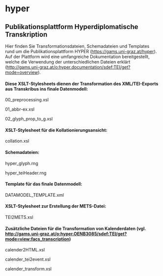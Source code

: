 # hyper
## Publikationsplattform Hyperdiplomatische Transkription

Hier finden Sie Transformationsdateien, Schemadateien und Templates rund um die Publikationsplattform HYPER (https://gams.uni-graz.at/hyper). Auf der Plattform wird eine umfangreiche Dokumentation bereitgestellt, welche die Verwendung der unterschiedlichen Dateien erklärt (http://gams.uni-graz.at/o:hyper.documentation/sdef:TEI/get?mode=overview).

#### **Diese XSLT-Stylesheets dienen der Transformation des XML/TEI-Exports aus Transkribus ins finale Datenmodell:**

00_preprocessing.xsl

01_abbr-ex.xsl

02_glyph_prop_to_g.xsl



#### **XSLT-Stylesheet für die Kollationierungsansicht:**

collation.xsl

#### **Schemadateien:**

hyper_glyph.rng

hyper_teiHeader.rng


#### **Template für das finale Datenmodell:**

DATAMODEL_TEMPLATE.xml


#### **XSLT-Stylesheet zur Erstellung der METS-Datei:**

TEI2METS.xsl 


#### **Zusätzliche Dateien für die Transformation von Kalenderdaten (vgl. http://gams.uni-graz.at/o:hyper.OENB3085/sdef:TEI/get?mode=view:facs_transcription)**

calender2HTML.xsl

calender_tei2event.xsl

calender_transform.xsl







